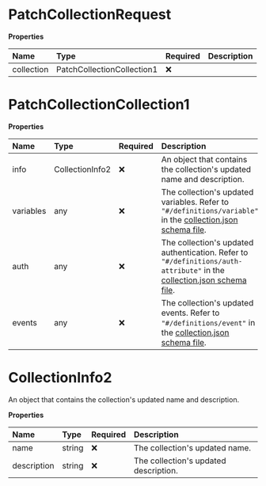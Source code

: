 # PatchCollectionRequest

**Properties**

| Name       | Type                       | Required | Description |
| :--------- | :------------------------- | :------- | :---------- |
| collection | PatchCollectionCollection1 | ❌       |             |

# PatchCollectionCollection1

**Properties**

| Name      | Type            | Required | Description                                                                                                                                                                                 |
| :-------- | :-------------- | :------- | :------------------------------------------------------------------------------------------------------------------------------------------------------------------------------------------ |
| info      | CollectionInfo2 | ❌       | An object that contains the collection's updated name and description.                                                                                                                      |
| variables | any             | ❌       | The collection's updated variables. Refer to `"#/definitions/variable"` in the [collection.json schema file](https://schema.postman.com/json/collection/v2.1.0/collection.json).            |
| auth      | any             | ❌       | The collection's updated authentication. Refer to `"#/definitions/auth-attribute"` in the [collection.json schema file](https://schema.postman.com/json/collection/v2.1.0/collection.json). |
| events    | any             | ❌       | The collection's updated events. Refer to `"#/definitions/event"` in the [collection.json schema file](https://schema.postman.com/json/collection/v2.1.0/collection.json).                  |

# CollectionInfo2

An object that contains the collection's updated name and description.

**Properties**

| Name        | Type   | Required | Description                           |
| :---------- | :----- | :------- | :------------------------------------ |
| name        | string | ❌       | The collection's updated name.        |
| description | string | ❌       | The collection's updated description. |

<!-- This file was generated by liblab | https://liblab.com/ -->
